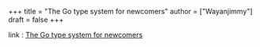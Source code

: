 +++
title = "The Go type system for newcomers"
author = ["Wayanjimmy"]
draft = false
+++

link
: [The Go type system for newcomers](https://rakyll.org/typesystem/)
